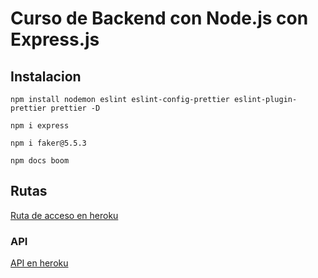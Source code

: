 # Curso de Backend con Node.js con Express.js

## Instalacion

```
npm install nodemon eslint eslint-config-prettier eslint-plugin-prettier prettier -D

npm i express

npm i faker@5.5.3
```

```
npm docs boom
```

## Rutas

[Ruta de acceso en heroku](https://still-scrubland-51772.herokuapp.com)

### API

[API en heroku](https://still-scrubland-51772.herokuapp.com/api/v1/products)
